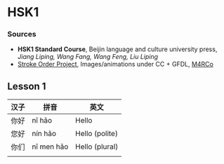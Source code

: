 # HSK1

### Sources

- **HSK1 Standard Course**, Beijin language and culture university press, *Jiang Liping, Wang Fang, Wang Feng, Liu Liping*
- [Stroke Order Project]([http://commons.wikimedia.org/wiki/Commons:Stroke_Order_Project](https://commons.wikimedia.org/wiki/Commons:Stroke_Order_Project)), Images/animations under CC + GFDL, [M4RCo](https://commons.wikimedia.org/wiki/User:M4RC0)

## Lesson 1

| 汉子 | 拼音       | 英文           |
| ---- | ---------- | -------------- |
| 你好 | nǐ hǎo     | Hello          |
| 您好 | nín hǎo    | Hello (polite) |
| 你们 | nǐ men hǎo | Hello (plural) |
|      |            |                |


